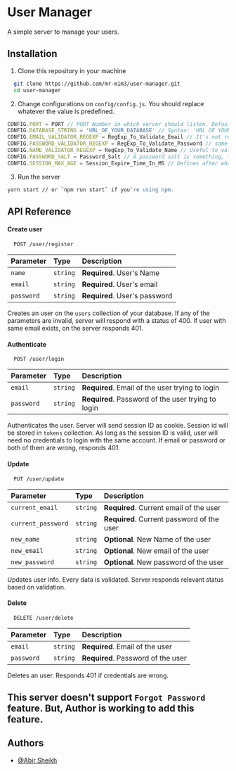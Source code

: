 
# User Manager

A simple server to manage your users.




## Installation

1) Clone this repository in your machine

```bash
  git clone https://github.com/mr-m1m3/user-manager.git
  cd user-manager
```
2) Change configurations on `config/config.js`. You should replace whatever the value is predefined.

```javascript
CONFIG.PORT = PORT // PORT Number in which server should listen. Default is 8080. If you prefer, you set `PORT` by defining env variable named `PORT`.
CONFIG.DATABASE_STRING = 'URL_OF_YOUR_DATABASE' // Syntax: 'URL OF YOUR DATABASE` + '/THE NAME OF THE DATABASE IN WHICH YOU WANT TO SAVE DATA'. If not specified, an error will be thrown. If you don't specify collection, server will create a collection by default.
CONFIG.EMAIL_VALIDATOR_REGEXP = RegExp_To_Validate_Email // It's not recommended to change it, still you can change the RegExp to use whn validating Email
CONFIG.PASSWORD_VALIDATOR_REGEXP = RegExp_To_Validate_Password // same as EMAIL_VALIDATOR_REGEXP, except that it is used to validate password
CONFIG.NAME_VALIDATOR_REGEXP = RegExp_To_Validate_Name // Useful to validate names
CONFIG.PASSWORD_SALT = Password_Salt // A password salt is something, that will add before and after the password. If not specified, '_' will  be used. please be noted that, changing salt will prevent users from logging in.
CONFIG.SESSION_MAX_AGE = Session_Expire_Time_In_MS // Defines after what milliseconds, a session should expire. After logging in from a new device, server will send session id as cookies. As long as the cookie is valid, the user from that device won't need password to authenticate. Default is 7 days in milliseconds
```
3) Run the server

```bash
yarn start // or `npm run start` if you're using npm.
```

## API Reference

#### Create user

```http
  POST /user/register
```

| Parameter | Type     | Description                |
| :-------- | :------- | :------------------------- |
| `name` | `string` | **Required**. User's Name |
| `email` | `string` | **Required**. User's email |
| `password` | `string` | **Required**. User's password |

Creates an user on the `users` collection of your database. If any of the parameters are invalid, server will respond with a status of 400.
If user with same email exists, on the server responds 401.

#### Authenticate

```http
  POST /user/login
```

| Parameter | Type     | Description                       |
| :-------- | :------- | :-------------------------------- |
| `email`      | `string` | **Required**. Email of the user trying to login |
| `password`      | `string` | **Required**. Password of the user trying to login |

Authenticates the user. Server will send session ID as cookie. Session id will be stored in `tokens` collection.
As long as the session ID is valid, user will need no credentials to login with the same account. If email or password or both of them are wrong, responds 401.

#### Update

```http
  PUT /user/update
```

| Parameter | Type     | Description                       |
| :-------- | :------- | :-------------------------------- |
| `current_email`      | `string` | **Required**. Current email of the user |
| `current_password`      | `string` | **Required**. Current password of the user |
| `new_name`      | `string` | **Optional**. New Name of the user|
| `new_email`      | `string` | **Optional**. New email of the user|
| `new_password`      | `string` | **Optional**. New password of the user|

Updates user info. Every data is validated. Server responds relevant status based on validation.

#### Delete

```http
  DELETE /user/delete
```

| Parameter | Type     | Description                       |
| :-------- | :------- | :-------------------------------- |
| `email`      | `string` | **Required**. Email of the user |
| `password`      | `string` | **Required**. Password of the user|

Deletes an user. Responds 401 if credentials are wrong.

## This server doesn't support `Forgot Password` feature. But, Author is working to add this feature.


## Authors

- [@Abir Sheikh](https://www.github.com/mr-m1m3)

